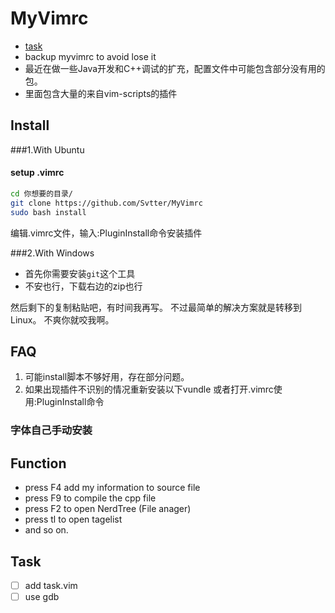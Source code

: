 MyVimrc
===

- [task](#Task)
- backup myvimrc to avoid lose it
- 最近在做一些Java开发和C++调试的扩充，配置文件中可能包含部分没有用的包。
- 里面包含大量的来自vim-scripts的插件

Install
---

###1.With Ubuntu
#### setup .vimrc

```bash 
cd 你想要的目录/
git clone https://github.com/Svtter/MyVimrc
sudo bash install
```
编辑.vimrc文件，输入:PluginInstall命令安装插件

###2.With Windows

- 首先你需要安装`git`这个工具
- 不安也行，下载右边的zip也行

然后剩下的复制粘贴吧，有时间我再写。
不过最简单的解决方案就是转移到Linux。
不爽你就咬我啊。

FAQ
---

1. 可能install脚本不够好用，存在部分问题。
2. 如果出现插件不识别的情况重新安装以下vundle 
    或者打开.vimrc使用:PluginInstall命令

### 字体自己手动安装

Function
---
- press F4 add my information to source file
- press F9 to compile the cpp file
- press F2 to open NerdTree (File anager)
- press tl to open tagelist
- and so on.

Task
---
- [ ] add task.vim
- [ ] use gdb
